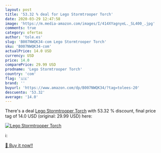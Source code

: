 ```yaml
---
layout: post
title: '53.32 % deal for Lego Stormtrooper Torch'
date: 2020-03-29 12:47:58
image: 'https://m.media-amazon.com/images/I/414XYagnyeL._SL400_.jpg'
comments: true
category: ofertas
author: 'tole.es'
slug: 'B007NWQK34-com Lego Stormtrooper Torch'
sku: 'B007NWQK34-com'
actualPrice: 14.0 USD
currency: USD
price: 14.0
comparePrice: 29.99 USD
prodname: 'Lego Stormtrooper Torch'
country: 'com'
flag: '🇺🇸'
brand: ''
buyurl: 'https://www.amazon.com/dp/B007NWQK34/?tag=tolees-20'
descuento: '53.32'
average: '14.0'
---
```


There's a deal [Lego Stormtrooper Torch](https://www.amazon.com/dp/B007NWQK34/?tag=tolees-20)  with  53.32 % discount, final price tag of  14.0 USD (original: 29.99 USD) here:

[![Lego Stormtrooper Torch](https://m.media-amazon.com/images/I/414XYagnyeL._SL400_.jpg)](https://www.amazon.com/dp/B007NWQK34/?tag=tolees-20)

ℹ️:


[🛒 Buy it now!!](https://www.amazon.com/dp/B007NWQK34/?tag=tolees-20)
